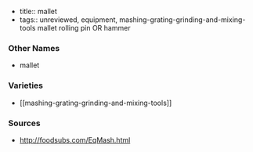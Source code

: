 - title:: mallet
- tags:: unreviewed, equipment, mashing-grating-grinding-and-mixing-tools
mallet rolling pin OR hammer

### Other Names

* mallet

### Varieties

* [[mashing-grating-grinding-and-mixing-tools]]

### Sources
* http://foodsubs.com/EqMash.html
